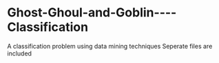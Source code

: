 # Ghost-Ghoul-and-Goblin----Classification
A classification problem using data mining techniques
Seperate files are included
